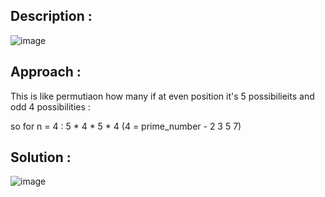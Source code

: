 ## Description :
![image](https://github.com/user-attachments/assets/db7ea7f1-e520-4e46-aa14-daffba2f5d95)


## Approach :

This is like permutiaon how many if at even position it's 5 possibilieits and odd 4 possibilities :

so for n = 4 : 5 * 4 * 5 * 4 (4 = prime_number - 2 3 5 7)

## Solution :

![image](https://github.com/user-attachments/assets/397eeb42-a573-46ab-816f-239ff1f64cdc)


